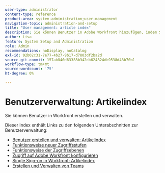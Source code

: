 ```yaml
---
user-type: administrator
content-type: reference
product-area: system-administration;user-management
navigation-topic: administration-and-setup
title: "User management: article index"
description: Sie können Benutzer in Adobe Workfront hinzufügen, indem Sie einzelne Benutzer von Grund auf neu erstellen oder vorhandene Benutzer kopieren.
author: Lisa
feature: System Setup and Administration
role: Admin
recommendations: noDisplay, noCatalog
exl-id: 92b02c31-7e77-4b27-9b17-d7803df2ba2d
source-git-commit: 157ab840d63388b342db624824db9538d43b70b1
workflow-type: tm+mt
source-wordcount: '75'
ht-degree: 0%

---
```


# Benutzerverwaltung: Artikelindex

<!-- Audited: 12/2023 -->

Sie können Benutzer in Workfront erstellen und verwalten.

Dieser Index enthält Links zu den folgenden Unterabschnitten zur Benutzerverwaltung:

* [Benutzer erstellen und verwalten: Artikelindex](../../administration-and-setup/add-users/create-and-manage-users/create-and-manage-users.md)
* [Funktionsweise neuer Zugriffsstufen](/help/quicksilver/administration-and-setup/add-users/how-access-levels-work/access-levels-toc.md)
* [Funktionsweise der Zugriffsebenen](../../administration-and-setup/add-users/access-levels-and-object-permissions/access-levels.md)
* [Zugriff auf Adobe Workfront konfigurieren](../../administration-and-setup/add-users/configure-and-grant-access/configure-access.md)
* [Single Sign-on in Workfront: Artikelindex](../../administration-and-setup/add-users/single-sign-on/single-sign-on.md)
* [Erstellen und Verwalten von Teams](../../administration-and-setup/add-users/create-and-manage-teams/create-and-manage-teams.md)
